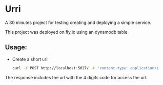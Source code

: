 # Urri

A 30 minutes project for testing creating and deploying a simple service.  

This project was deployed on fly.io using an dynamodb table.


## Usage:

- Create a short url

    ```sh
    curl -X POST http://localhost:5027/ -H 'content-type: application/json' -H 'accept: application/json, */*;q=0.5' -d '{"url":"https://github.com/dossancto/url-shorter-dotnet"}'
    ```

The response includes the url with the 4 digits code for access the url.
